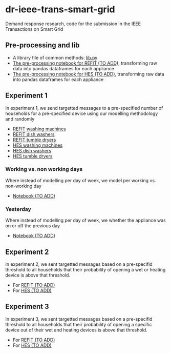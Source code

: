 # dr-ieee-trans-smart-grid

Demand response research, code for the submission in the IEEE Transactions on Smart Grid

## Pre-processing and lib

- A library file of common methods: [lib.py](./lib.py)
- [The pre-processing notebook for REFIT (TO ADD)](), transforming raw data into pandas dataframes for each appliance
- [The pre-processing notebook for HES (TO ADD)](), transforming raw data into pandas dataframes for each appliance

## Experiment 1

In experiment 1, we send targetted messages to a pre-specified number of households for a pre-specified device using our modelling methodology and randomly

- [REFIT washing machines](./REFIT%20Experiment%201%20-%20Washing%20Machines.ipynb)
- [REFIT dish washers](./REFIT%20Experiment%201%20-%20Dish%20Washers.ipynb)
- [REFIT tumble dryers](./REFIT%20Experiment%201%20-%20Tumble%20Dryers.ipynb)
- [HES washing machines](./HES%20Experiment%201%20-%20Washing%20Machines.ipynb)
- [HES dish washers](./HES%20Experiment%201%20-%20Dish%20Washers.ipynb)
- [HES tumble dryers](./HES%20Experiment%201%20-%20Tumble%20Dryers.ipynb)

### Working vs. non working days

Where instead of modelling per day of week, we model per working vs. non-working day

- [Notebook (TO ADD)]()

### Yesterday

Where instead of modelling per day of week, we whether the appliance was on or off the previous day

- [Notebook (TO ADD)]()

## Experiment 2

In experiment 2, we sent targetted messages based on a pre-specifid threshold to all households that their probability of opening a wet or heating device is above that threshold.

- For [REFIT (TO ADD)]()
- For [HES (TO ADD)]()

## Experiment 3

In experiment 3, we sent targetted messages based on a pre-specifid threshold to all households that their probability of opening a specific device out of their wet and heating devices is above that threshold.

- For [REFIT (TO ADD)]()
- For [HES (TO ADD)]()
